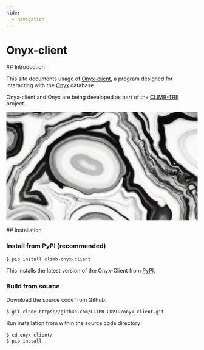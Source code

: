 ```yaml
---
hide:
  - navigation
---
```


# Onyx-client

## Introduction

This site documents usage of [Onyx-client](https://github.com/CLIMB-TRE/onyx-client), a program designed for interacting with the [Onyx](https://github.com/CLIMB-TRE/onyx/) database. 

Onyx-client and Onyx are being developed as part of the [CLIMB-TRE](https://climb-tre.github.io/) project. 

![Onyx](img/onyx.png)

## Installation

### Install from PyPI (recommended)

```
$ pip install climb-onyx-client
```

This installs the latest version of the Onyx-Client from [PyPI](https://pypi.org/project/climb-onyx-client/).

### Build from source

Download the source code from Github:

```
$ git clone https://github.com/CLIMB-COVID/onyx-client.git
```

Run installation from within the source code directory:

```
$ cd onyx-client/
$ pip install .
```
